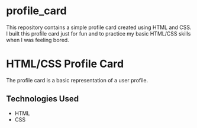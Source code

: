 # profile_card

This repository contains a simple profile card created using HTML and CSS. I built this profile card just for fun and to practice my basic HTML/CSS skills when I was feeling bored.

# HTML/CSS Profile Card
The profile card is a basic representation of a user profile.

## Technologies Used

- HTML
- CSS
